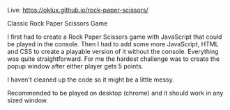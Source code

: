 Live: https://oklux.github.io/rock-paper-scissors/

Classic Rock Paper Scissors Game

I first had to create a Rock Paper Scissors game with JavaScript that could be played in the console. Then I had to add some more JavaScript, HTML and CSS to create a playable version of it without the console. Everything was quite straightforward. For me the hardest challenge was to create the popup window after either player gets 5 points.

I haven't cleaned up the code so it might be a little messy.

Recommended to be played on desktop (chrome) and it should work in any sized window.
